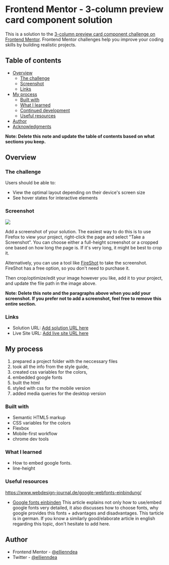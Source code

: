# Frontend Mentor - 3-column preview card component solution

This is a solution to the [3-column preview card component challenge on Frontend Mentor](https://www.frontendmentor.io/challenges/3column-preview-card-component-pH92eAR2-). Frontend Mentor challenges help you improve your coding skills by building realistic projects. 

## Table of contents

- [Overview](#overview)
  - [The challenge](#the-challenge)
  - [Screenshot](#screenshot)
  - [Links](#links)
- [My process](#my-process)
  - [Built with](#built-with)
  - [What I learned](#what-i-learned)
  - [Continued development](#continued-development)
  - [Useful resources](#useful-resources)
- [Author](#author)
- [Acknowledgments](#acknowledgments)

**Note: Delete this note and update the table of contents based on what sections you keep.**

## Overview

### The challenge

Users should be able to:

- View the optimal layout depending on their device's screen size
- See hover states for interactive elements

### Screenshot

![](./screenshot.jpg)

Add a screenshot of your solution. The easiest way to do this is to use Firefox to view your project, right-click the page and select "Take a Screenshot". You can choose either a full-height screenshot or a cropped one based on how long the page is. If it's very long, it might be best to crop it.

Alternatively, you can use a tool like [FireShot](https://getfireshot.com/) to take the screenshot. FireShot has a free option, so you don't need to purchase it. 

Then crop/optimize/edit your image however you like, add it to your project, and update the file path in the image above.

**Note: Delete this note and the paragraphs above when you add your screenshot. If you prefer not to add a screenshot, feel free to remove this entire section.**

### Links

- Solution URL: [Add solution URL here](https://your-solution-url.com)
- Live Site URL: [Add live site URL here](https://your-live-site-url.com)

## My process
1. prepared a project folder with the neccessary files
2. took all the info from the style guide,
3. created css variables for the colors,
4. embedded google fonts
5. built the html
6. styled with css for the mobile version
7. added media queries for the desktop version

### Built with

- Semantic HTML5 markup
- CSS variables for the colors
- Flexbox
- Mobile-first workflow
- chrome dev tools

### What I learned

- How to embed google fonts.
- line-height

### Useful resources
https://www.webdesign-journal.de/google-webfonts-einbindung/
- [Google fonts einbinden](https://www.webdesign-journal.de/google-webfonts-einbindung/) This article explains not only how to use/embed google fonts very detailed, it also discusses how to choose fonts, why google provides this fonts + advantages and disadvantages. This tarticle is in german. If you know a similarly good/elaborate article in english regarding this topic, don't hesitate to add here. 

## Author

- Frontend Mentor - [@ellienndea](https://www.frontendmentor.io/profile/ellienndea)
- Twitter - [@ellienndea](https://www.twitter.com/ellienndea)
